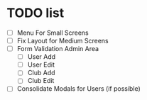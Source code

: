 # TODO list

- [ ] Menu For Small Screens
- [ ] Fix Layout for Medium Screens
- [ ] Form Validation Admin Area
  - [ ] User Add
  - [ ] User Edit
  - [ ] Club Add
  - [ ] Club Edit
- [ ] Consolidate Modals for Users (if possible)